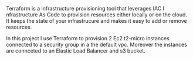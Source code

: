 Terraform is a infrastructure provisioning tool that leverages IAC I nfrastructure As Code to provision resources either locally or on the cloud.
It keeps the state of your infrastrucure and makes it easy to add or remove resources.

In this project I use Terraform to provision 2 Ec2 t2-micro instances connected to a security group in a the default vpc. Moreover the instances are connceted to an Elastic Load Balancer and s3 bucket.
